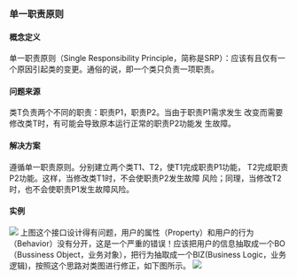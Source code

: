 ### 单一职责原则
#### 概念定义
单一职责原则（Single Responsibility Principle，简称是SRP）：应该有且仅有一个原因引起类的变更。通俗的说，即一个类只负责一项职责。

#### 问题来源
类T负责两个不同的职责：职责P1，职责P2。当由于职责P1需求发生
改变而需要修改类T时，有可能会导致原本运行正常的职责P2功能发
生故障。

#### 解决方案
遵循单一职责原则。分别建立两个类T1、T2，使T1完成职责P1功能，
T2完成职责P2功能。这样，当修改类T1时，不会使职责P2发生故障
风险；同理，当修改T2时，也不会使职责P1发生故障风险。

#### 实例
![](http://192.168.92.1:8888/admin/image/06ae618b-0639-476e-b911-9e1087e10383.png)
上图这个接口设计得有问题，用户的属性（Property）和用户的行为（Behavior）没有分开，这是一个严重的错误！应该把用户的信息抽取成一个BO（Bussiness Object，业务对象），把行为抽取成一个BIZ(Business Logic，业务逻辑)，按照这个思路对类图进行修正，如下图所示。
![](http://192.168.92.1:8888/admin/image/e07c21bb-7dfb-4cbd-9c66-b280c849b805.png)

